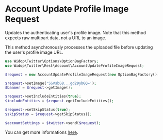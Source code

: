 # Account Update Profile Image Request

Updates the authenticating user's profile image. Note that this method expects raw multipart data, not a URL to an
image.

This method asynchronously processes the uploaded file before updating the user's profile image URL.

``` php
use Widop\Twitter\Options\OptionBagFactory;
use Widop\Twitter\Rest\Account\AccountUpdateProfileImageRequest;

$request = new AccountUpdateProfileImageRequest(new OptionBagFactory());

$request->setImage('SGVsbG8...gd29ybGQ=');
$banner = $request->getImage();

$request->setIncludeEntities(true);
$includeEntities = $request->getIncludeEntities();

$request->setSkipStatus(true);
$skipStatus = $request->getSkipStatus();

$accountSettings = $twitter->send($request);
```

You can get more informations [here](https://dev.twitter.com/docs/api/1.1/post/account/update_profile_image).
